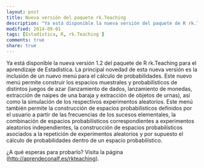 ```yaml
---
layout: post
title: Nueva versión del paquete rk.Teaching
description: "Ya está disponible la nueva versión del paquete de R rk.Teaching con un nuevo menú para el cálculo de probabilidades"
modified: 2014-09-01
tags: [Estadística, R, rk.Teaching ]
comments: true
share: true
---
```


Ya está disponible la nueva versión 1.2 del paquete de R rk.Teaching para el aprendizaje de Estadística. 
La principal novedad de esta nueva versión es la inclusión de un nuevo menú para el cálculo de probabilidades.
Este nuevo menú permite construir los espacios muestrales y probabilísticos de distintos juegos de azar (lanzamiento de dados, lanzamiento de monedas, extracción de naipes de una baraja y extracción de objetos de urnas), así como la simulación de los respectivos experimentos aleatorios. 
Este menú también permite la construcción de espacios probabilísticos definidos por el usuario a partir de las frecuencias de los sucesos elementales, la combinación de espacios probabilísticos correspondientes a experimentos aleatorios independientes, la construcción de espacios probabilísticos asociados a la repetición de experimentos aleatorios y por supuesto el cálculo de probabilidades dentro de un espacio probabilístico. 

¿A qué esperas para probarlo? Visita la página (<http://aprendeconalf.es/rkteaching>).
